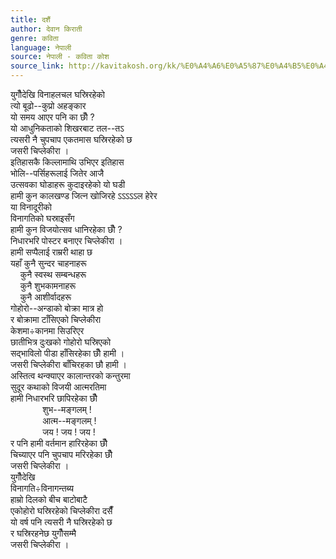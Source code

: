 ```yaml
---
title: दशैं
author: देवान किराती
genre: कविता
language: नेपाली
source: नेपाली - कविता कोश
source_link: http://kavitakosh.org/kk/%E0%A4%A6%E0%A5%87%E0%A4%B5%E0%A4%BE%E0%A4%A8_%E0%A4%95%E0%A4%BF%E0%A4%B0%E0%A4%BE%E0%A4%A4%E0%A5%80
---
```


युगौँदेखि विनाहलचल घस्रिरहेको  
त्यो बूढो--कुप्रो अहङ्कार  
यो समय आएर पनि का छौँ ?  
यो आधुनिकताको शिखरबाट तल--तऽ  
त्यसरी नै चुपचाप एकतमास घस्रिरहेको छ  
जसरी चिप्लेकीरा ।  
इतिहासकै किल्लामाथि उभिएर इतिहास  
भोलि--पर्सिहरूलाई जितेर आजै  
उत्सवका घोडाहरू कुदाइरहेको यो घडी  
हामी कुन कालखण्ड जित्न खोजिरहे ऽऽऽऽऽल हेरेर  
या विनादूरीको  
विनागतिको घस्राइसँग  
हामी कुन विजयोत्सव धानिरहेका छौँ ?  
निधारभरि पोस्टर बनाएर चिप्लेकीरा ।  
हामी सप्पैलाई राम्ररी थाहा छ  
यहाँ कुनै सुन्दर चाहनाहरू  
    कुनै स्वस्थ सम्बन्धहरू  
    कुनै शुभकामनाहरू  
    कुनै आशीर्वादहरू  
गोहोरो--अन्डाको बोक्रा मात्र हो  
र बोक्रामा टाँसिएको चिप्लेकीरा  
केशमा÷कानमा सिउरिएर  
छातीभित्र दुःखको गोहोरो घस्रिएको  
सद्भाविलो पीडा हाँसिरहेका छौँ हामी ।  
जसरी चिप्लेकीरा बाँचिरहका छौ हामी ।  
अस्तित्व थन्क्याएर कालान्तरको कन्तुरमा  
सुदूर कथाको विजयी आत्मरतिमा  
हामी निधारभरि छापिरहेका छौँ  
             शुभ--मङ्गलम् !  
             आत्म--मङ्गलम् !  
             जय ! जय ! जय !  
र पनि हामी वर्तमान हारिरहेका छौँ  
चिच्याएर पनि चुपचाप मरिरहेका छौँ  
जसरी चिप्लेकीरा ।  
युगौँदेखि  
विनागति÷विनागन्तब्य  
हाम्रो दिलको बीच बाटोबाटै  
एकोहोरो घस्रिरहेको चिप्लेकीरा दसैँं  
यो वर्ष पनि त्यसरी नै घस्रिरहेको छ  
र घस्रिरहनेछ युगौँसम्मै  
जसरी चिप्लेकीरा ।
